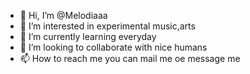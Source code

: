 - 👋 Hi, I’m @Melodiaaa
- 👀 I’m interested in experimental music,arts
- 🌱 I’m currently learning everyday
- 💞️ I’m looking to collaborate with nice humans
- 📫 How to reach me you can mail me oe message me

<!---
Melodiaaa/Melodiaaa is a ✨ special ✨ repository because its `README.md` (this file) appears on your GitHub profile.
You can click the Preview link to take a look at your changes.
--->
